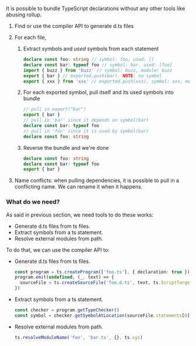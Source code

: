 It is possible to bundle TypeScript declarations without any other tools
like abusing rollup.

1. Find or use the compiler API to generate d.ts files

2. For each file,

   1. Extract symbols and _used_ symbols from each statement

      ```ts
      declare const foo: string // symbol: foo, used: []
      declare const bar: typeof foo // symbol: bar, used: [foo]
      import { buzz } from 'buzz' // symbol: buzz, module: buzz
      export { bar } // exported.push(bar), NOTE: no symbol
      export { xxx } from 'xxx' // exported.push(xxx), symbol: xxx, module: xxx
      ```

   2. For each exported symbol, pull itself and its used symbols into bundle

      ```ts
      // pull in export("bar")
      export { bar }
      // pull in 'bar' since it depends on symbol(bar)
      declare const bar: typeof foo
      // pull in 'foo' since it is used by symbol(bar)
      declare const foo: string
      ```

   3. Reverse the bundle and we're done

      ```ts
      declare const foo: string
      declare const bar: typeof foo
      export { bar }
      ```

3. Name conflicts: when pulling dependencies, it is possible to pull in a
   conflicting name. We can rename it when it happens.

### What do we need?

As said in previous section, we need tools to do these works:

- Generate d.ts files from ts files.
- Extract symbols from a ts statement.
- Resolve external modules from path.

To do that, we can use the compiler API to:

- Generate d.ts files from ts files.

  ```ts
  const program = ts.createProgram(['foo.ts'], { declaration: true })
  program.emit(undefined, (_, text) => {
    sourceFile = ts.createSourceFile('foo.d.ts', text, ts.ScriptTarget.Latest)
  })
  ```

- Extract symbols from a ts statement.

  ```ts
  const checker = program.getTypeChecker()
  const symbol = checker.getSymbolAtLocation(sourceFile.statements[0])
  ```

- Resolve external modules from path.

  ```ts
  ts.resolveModuleName('foo', 'bar.ts', {}, ts.sys)
  ```
